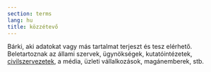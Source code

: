 ```yaml
---
section: terms
lang: hu
title: közzétevő
---
```


Bárki, aki adatokat vagy más tartalmat terjeszt és tesz elérhető. Beletartoznak az állami szervek, ügynökségek, kutatóintézetek, [civilszervezetek](../ngo/), a média, üzleti vállalkozások, magánemberek, stb.
